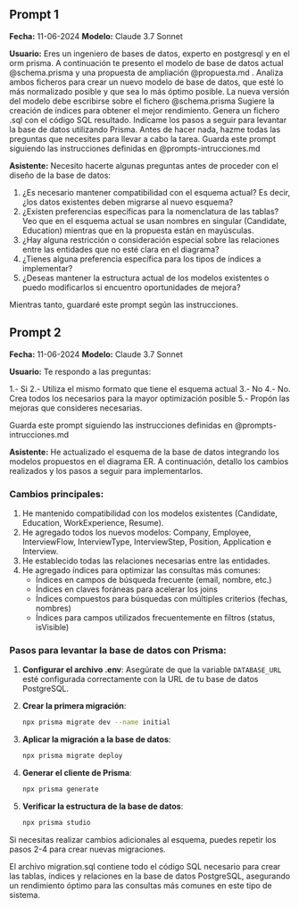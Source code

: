 ## Prompt 1
**Fecha:** 11-06-2024
**Modelo:** Claude 3.7 Sonnet

**Usuario:**
Eres un ingeniero de bases de datos, experto en postgresql y en el orm prisma.
A continuación te presento el modelo de base de datos actual @schema.prisma y una propuesta de ampliación @propuesta.md .
Analiza ambos ficheros para crear un nuevo modelo de base de datos, que esté lo más normalizado posible y que sea lo más óptimo posible.
La nueva versión del modelo debe escribirse sobre el fichero @schema.prisma 
Sugiere la creación de índices para obtener el mejor rendimiento.
Genera un fichero .sql con el código SQL resultado.
Indícame los pasos a seguir para levantar la base de datos utilizando Prisma.
Antes de hacer nada, hazme todas las preguntas que necesites para llevar a cabo la tarea.
Guarda este prompt siguiendo las instrucciones definidas en @prompts-intrucciones.md 

**Asistente:**
Necesito hacerte algunas preguntas antes de proceder con el diseño de la base de datos:

1. ¿Es necesario mantener compatibilidad con el esquema actual? Es decir, ¿los datos existentes deben migrarse al nuevo esquema?
2. ¿Existen preferencias específicas para la nomenclatura de las tablas? Veo que en el esquema actual se usan nombres en singular (Candidate, Education) mientras que en la propuesta están en mayúsculas.
3. ¿Hay alguna restricción o consideración especial sobre las relaciones entre las entidades que no esté clara en el diagrama?
4. ¿Tienes alguna preferencia específica para los tipos de índices a implementar?
5. ¿Deseas mantener la estructura actual de los modelos existentes o puedo modificarlos si encuentro oportunidades de mejora?

Mientras tanto, guardaré este prompt según las instrucciones. 

## Prompt 2
**Fecha:** 11-06-2024
**Modelo:** Claude 3.7 Sonnet

**Usuario:**
Te respondo a las preguntas:

1.- Si
2.- Utiliza el mismo formato que tiene el esquema actual
3.- No
4.- No. Crea todos los necesarios para la mayor optimización posible
5.- Propón las mejoras que consideres necesarias.

Guarda este prompt siguiendo las instrucciones definidas en @prompts-intrucciones.md 

**Asistente:**
He actualizado el esquema de la base de datos integrando los modelos propuestos en el diagrama ER. A continuación, detallo los cambios realizados y los pasos a seguir para implementarlos.

### Cambios principales:

1. He mantenido compatibilidad con los modelos existentes (Candidate, Education, WorkExperience, Resume).
2. He agregado todos los nuevos modelos: Company, Employee, InterviewFlow, InterviewType, InterviewStep, Position, Application e Interview.
3. He establecido todas las relaciones necesarias entre las entidades.
4. He agregado índices para optimizar las consultas más comunes:
   - Índices en campos de búsqueda frecuente (email, nombre, etc.)
   - Índices en claves foráneas para acelerar los joins
   - Índices compuestos para búsquedas con múltiples criterios (fechas, nombres)
   - Índices para campos utilizados frecuentemente en filtros (status, isVisible)

### Pasos para levantar la base de datos con Prisma:

1. **Configurar el archivo .env**: Asegúrate de que la variable `DATABASE_URL` esté configurada correctamente con la URL de tu base de datos PostgreSQL.

2. **Crear la primera migración**:
   ```bash
   npx prisma migrate dev --name initial
   ```

3. **Aplicar la migración a la base de datos**:
   ```bash
   npx prisma migrate deploy
   ```

4. **Generar el cliente de Prisma**:
   ```bash
   npx prisma generate
   ```

5. **Verificar la estructura de la base de datos**:
   ```bash
   npx prisma studio
   ```

Si necesitas realizar cambios adicionales al esquema, puedes repetir los pasos 2-4 para crear nuevas migraciones.

El archivo migration.sql contiene todo el código SQL necesario para crear las tablas, índices y relaciones en la base de datos PostgreSQL, asegurando un rendimiento óptimo para las consultas más comunes en este tipo de sistema. 